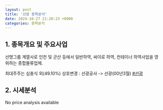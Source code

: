 ```yaml
---
layout: post
title: '선광 종목분석'
date: 2024-10-27 21:20:23 +0900
categories: 종목분석
---
```


## 1. 종목개요 및 주요사업

선명그룹 계열사로 인천 및 군산 등에서 일반하역, 싸이로 하역, 컨테이너 하역사업을 영위하는 종합물류업체. 

최대주주는 심충식 외(49.10%) 상호변경 : 선광공사 -> 선광(00년3월)
[#선광](#)

## 2. 시세분석

No price analysis available
